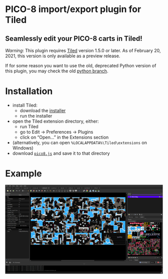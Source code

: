 # PICO-8 import/export plugin for Tiled

## Seamlessly edit your PICO-8 carts in Tiled!

*Warning*: This plugin requires [Tiled](https://www.mapeditor.org/) version 1.5.0 or later.
As of February 20, 2021, this version is only available as a preview release.

If for some reason you want to use the old, deprecated Python version of this plugin, you
may check the old [python branch](https://github.com/samhocevar/tiled-pico8/tree/python).

# Installation

 - install Tiled:
   - download the [installer](https://www.mapeditor.org/)
   - run the installer
 - open the Tiled extension directory, either:
   - run Tiled
   - go to Edit → Preferences → Plugins
   - click on “Open…” in the Extensions section
 - (alternatively, you can open `%LOCALAPPDATA%\Tiled\extensions` on Windows)
 - download [`pico8.js`](https://raw.githubusercontent.com/samhocevar/tiled-pico8/master/pico8.js) and save it to that directory

# Example

![Screenshot](/tiled-pico8.png)

